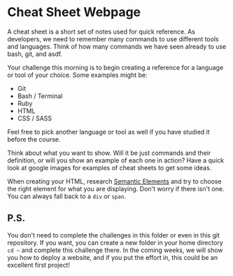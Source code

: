 # Cheat Sheet Webpage

A cheat sheet is a short set of notes used for quick reference. As developers, we need to remember many commands to use different tools and languages. Think of how many commands we have seen already to use bash, git, and asdf.

Your challenge this morning is to begin creating a reference for a language or tool of your choice. Some examples might be:

- Git
- Bash / Terminal
- Ruby
- HTML
- CSS / SASS

Feel free to pick another language or tool as well if you have studied it before the course.

Think about what you want to show. Will it be just commands and their definition, or will you show an example of each one in action? Have a quick look at google images for examples of cheat sheets to get some ideas.

When creating your HTML, research [Semantic Elements](https://developer.mozilla.org/en-US/docs/Glossary/Semantics#semantics_in_html) and try to choose the right element for what you are displaying. Don't worry if there isn't one. You can always fall back to a `div` or `span`.

## P.S.

You don't need to complete the challenges in this folder or even in this git repository. If you want, you can create a new folder in your home directory `cd ~` and complete this challenge there. In the coming weeks, we will show you how to deploy a website, and if you put the effort in, this could be an excellent first project!
